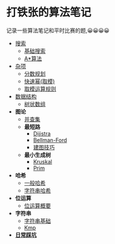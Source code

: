 # 打铁张的算法笔记
记录一些算法笔记和平时比赛的题,😀😀😀😀
- [搜索](./搜索.md)
    - [基础搜索](./搜索.md#基础搜搜)
    - [A*算法](./搜索.md#A*算法)
- [杂项](./杂项.md)
    - [分数规划](./杂项.md#分数规划)
    - [快速幂(取模)](./杂项.md#快速幂)
    - [取模运算规则](./杂项.md#取模运算规则)
- [数据结构](./数据结构.md)
    - [树状数组](./数据结构.md#树状数组)
- **图论**
    - [并查集](./生成树.md#并查集)
    - **最短路**
        - [Dijistra](./最短路.md#Dijkstra)
        - [Bellman-Ford](./最短路.md#Bellman-Ford)
        - [建图技巧](./最短路.md#建图技巧)
    - **最小生成树**
        - [Kruskal](./生成树.md#Kruskal)
        - [Prim](./生成树.md#Prim)
- **哈希**
    - [一般哈希]()
    - [字符串哈希](./字符串.md#字符串哈希)
- **位运算**
    - [位运算概要](./位运算.md#位运算概要)
- **字符串**
    - [字符串基础](./字符串.md#字符串基础)
    - [Kmp](./字符串.md#KMP算法)
- **[日常踩坑](./日常踩坑记录.md#日常踩坑记录)**